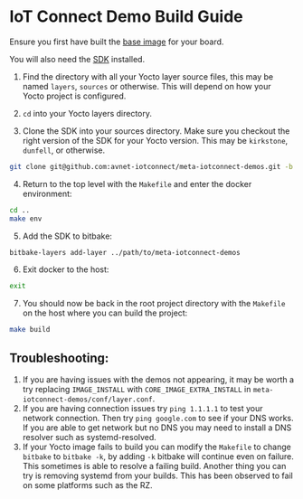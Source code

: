 # IoT Connect Demo Build Guide

Ensure you first have built the [base image](../README.md) for your board.

You will also need the [SDK](../IoTC-SDK/README.md) installed.

1. Find the directory with all your Yocto layer source files, this may be named `layers`, `sources` or otherwise. This will depend on how your Yocto project is configured.

2. `cd` into your Yocto layers directory.

3. Clone the SDK into your sources directory. Make sure you checkout the right version of the SDK for your Yocto version. This may be `kirkstone`, `dunfell`, or otherwise.
```bash
git clone git@github.com:avnet-iotconnect/meta-iotconnect-demos.git -b {YOCTO_VERSION}
```

4. Return to the top level with the `Makefile` and enter the docker environment:
```bash
cd ..
make env
```

5. Add the SDK to bitbake:
```bash
bitbake-layers add-layer ../path/to/meta-iotconnect-demos
```

6. Exit docker to the host:
```bash
exit
```

7. You should now be back in the root project directory with the `Makefile` on the host where you can build the project:
```bash
make build
```


## Troubleshooting:

1. If you are having issues with the demos not appearing, it may be worth a try replacing `IMAGE_INSTALL` with `CORE_IMAGE_EXTRA_INSTALL` in `meta-iotconnect-demos/conf/layer.conf`.
2. If you are having connection issues try `ping 1.1.1.1` to test your network connection. Then try `ping google.com` to see if your DNS works. If you are able to get network but no DNS you may need to install a DNS resolver such as systemd-resolved.
3. If your Yocto image fails to build you can modify the `Makefile` to change `bitbake` to `bitbake -k`, by adding `-k` bitbake will continue even on failure. This sometimes is able to resolve a failing build. Another thing you can try is removing systemd from your builds. This has been observed to fail on some platforms such as the RZ.
